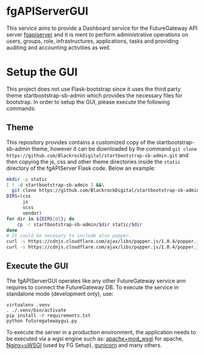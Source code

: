 # fgAPIServerGUI
This service aims to provide a Dashboard service for the FutureGateway API server [fgapiserver][fgAPIServer] and it is ment to perform administrative operations on users, groups, role, infrastructures, applications, tasks and providing auditing and accounting activities as well.

# Setup the GUI
This project does not use Flask-bootstrap since it uses the third party theme startbootstrap-sb-admin which provides the necessary files for bootstrap.
In order to setup the GUI, please execute the following commands:

## Theme
This repository provides contains a customized copy of the startbootstrap-sb-admin theme, however it can be downloaded by the command `git clone https://github.com/BlackrockDigital/startbootstrap-sb-admin.git` and then copying the js, css and other theme directories inside the `static` directory of the fgAPIServer Flask code. Below an example:
```bash
mkdir -p static
[ ! -d startbootstrap-sb-admin ] &&\
  git clone https://github.com/BlackrockDigital/startbootstrap-sb-admin.git
DIRS=(css
      js
      scss
      vendor)
for dir in ${DIRS[@]}; do
    cp -r startbootstrap-sb-admin/$dir static/$dir
done
# It could be necesary to include also popper.
curl -s https://cdnjs.cloudflare.com/ajax/libs/popper.js/1.0.4/popper.js > static/js/popper.js
curl -s https://cdnjs.cloudflare.com/ajax/libs/popper.js/1.0.4/popper.js.map > static/js/popper.js.map
```

## Execute the GUI
The fgAPIServerGUI operates like any other FutureGateway service ann requires to connect the FutureGateway DB.
To execute the service in standalone mode (development only), use:

```
virtualenv .venv
. ./.venv/bin/activate
pip install -r requirements.txt
python futuregatewaygui.py
```

To execute the server in a production environment, the application needs to be executed via a wgsi engine such as: [apache+mod_wsgi][apache+mod_wsgi] for apache, [Nginx+uWSGI][Nginx+uWSGI] (used by FG Setup), [gunicorn][Gunicorn] and many others.


[gunicorn]: <https://mattgathu.github.io/multiprocessing-logging-in-python/>
[Nginx+uWSGI]: <https://www.digitalocean.com/community/tutorials/how-to-set-up-uwsgi-and-nginx-to-serve-python-apps-on-ubuntu-14-04>
[apache+mod_wsgi]: <https://modwsgi.readthedocs.io/en/develop/user-guides/quick-configuration-guide.html>
[fgapiserver]: <https://github.com/FutureGatewayFramework/fgAPIServer>